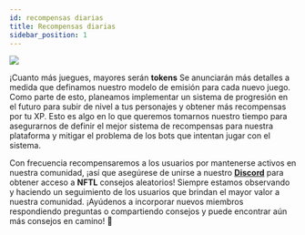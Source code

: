 ```yaml
---
id: recompensas diarias
title: Recompensas diarias
sidebar_position: 1
---
```


![](/img/twitch-stream.png)

¡Cuanto más juegues, mayores serán **tokens** Se anunciarán más detalles a medida que definamos nuestro modelo de emisión para cada nuevo juego. Como parte de esto, planeamos implementar un sistema de progresión en el futuro para subir de nivel a tus personajes y obtener más recompensas por tu XP. Esto es algo en lo que queremos tomarnos nuestro tiempo para asegurarnos de definir el mejor sistema de recompensas para nuestra plataforma y mitigar el problema de los bots que intentan jugar con el sistema.

Con frecuencia recompensaremos a los usuarios por mantenerse activos en nuestra comunidad, ¡así que asegúrese de unirse a nuestro **[Discord](https://discord.gg/niftyleague)** para obtener acceso a **NFTL** consejos aleatorios! Siempre estamos observando y haciendo un seguimiento de los usuarios que brindan el mayor valor a nuestra comunidad. ¡Ayúdenos a incorporar nuevos miembros respondiendo preguntas o compartiendo consejos y puede encontrar aún más consejos en camino! 🙌

